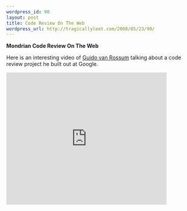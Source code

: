 ```yaml
--- 
wordpress_id: 90
layout: post
title: Code Review On The Web
wordpress_url: http://tragicallyleet.com/2008/05/23/90/
---
```

**Mondrian Code Review On The Web**

Here is an interesting video of [Guido van Rossum](http://www.python.org/~guido/) talking about a code review project he built out at Google.

<embed type="application/x-shockwave-flash" width="425" height="350" src="http://youtube.com/v/sMql3Di4Kgc"></embed>
